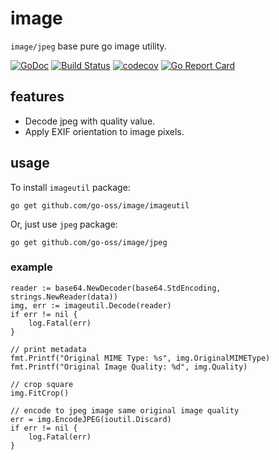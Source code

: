 #  image

`image/jpeg` base pure go image utility.

[![GoDoc](https://godoc.org/github.com/go-oss/image?status.svg)](https://godoc.org/github.com/go-oss/image)
[![Build Status](https://travis-ci.org/go-oss/image.svg?branch=master)](https://travis-ci.org/go-oss/image)
[![codecov](https://codecov.io/gh/go-oss/image/branch/master/graph/badge.svg)](https://codecov.io/gh/go-oss/image)
[![Go Report Card](https://goreportcard.com/badge/github.com/go-oss/image)](https://goreportcard.com/report/github.com/go-oss/image)

## features
- Decode jpeg with quality value.
- Apply EXIF orientation to image pixels.

## usage
To install `imageutil` package:

```
go get github.com/go-oss/image/imageutil
```

Or, just use `jpeg` package:

```
go get github.com/go-oss/image/jpeg
```

### example
```
reader := base64.NewDecoder(base64.StdEncoding, strings.NewReader(data))
img, err := imageutil.Decode(reader)
if err != nil {
    log.Fatal(err)
}

// print metadata
fmt.Printf("Original MIME Type: %s", img.OriginalMIMEType)
fmt.Printf("Original Image Quality: %d", img.Quality)

// crop square
img.FitCrop()

// encode to jpeg image same original image quality
err = img.EncodeJPEG(ioutil.Discard)
if err != nil {
    log.Fatal(err)
}
```
